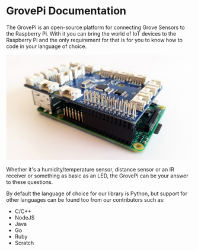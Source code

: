 # GrovePi Documentation

The GrovePi is an open-source platform for connecting Grove Sensors to the Raspberry Pi. With it you can
bring the world of IoT devices to the Raspberry Pi and the only requirement for that is for you to know
how to code in your language of choice.

![GrovePi](img/grovepi.jpg)

Whether it's a humidity/temperature sensor, distance sensor or an IR receiver or something as basic as an LED,
the GrovePi can be your answer to these questions.

By default the language of choice for our library is Python, but support for other languages can be found too
from our contributors such as:

* C/C++
* NodeJS
* Java
* Go
* Ruby
* Scratch
